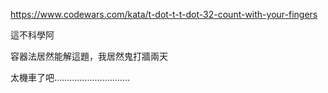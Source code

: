 https://www.codewars.com/kata/t-dot-t-t-dot-32-count-with-your-fingers

這不科學阿

容器法居然能解這題，我居然鬼打牆兩天


太機車了吧..............................
